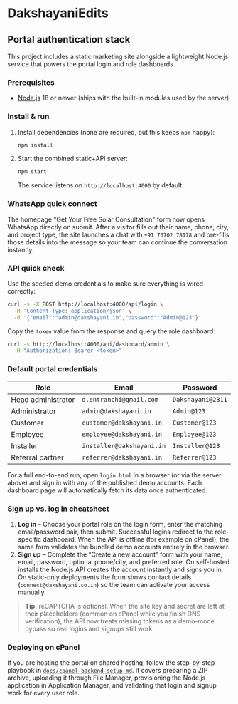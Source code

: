 # DakshayaniEdits

## Portal authentication stack

This project includes a static marketing site alongside a lightweight Node.js service that powers the portal login and role dashboards.

### Prerequisites
- [Node.js](https://nodejs.org/) 18 or newer (ships with the built-in modules used by the server)

### Install & run
1. Install dependencies (none are required, but this keeps `npm` happy):
   ```bash
   npm install
   ```
2. Start the combined static+API server:
   ```bash
   npm start
   ```
   The service listens on `http://localhost:4000` by default.

### WhatsApp quick connect

The homepage "Get Your Free Solar Consultation" form now opens WhatsApp directly on submit.
After a visitor fills out their name, phone, city, and project type, the site launches a
chat with `+91 70702 78178` and pre-fills those details into the message so your team can
continue the conversation instantly.

### API quick check
Use the seeded demo credentials to make sure everything is wired correctly:
```bash
curl -s -X POST http://localhost:4000/api/login \
  -H 'Content-Type: application/json' \
  -d '{"email":"admin@dakshayani.in","password":"Admin@123"}'
```
Copy the `token` value from the response and query the role dashboard:
```bash
curl -s http://localhost:4000/api/dashboard/admin \
  -H "Authorization: Bearer <token>"
```

### Default portal credentials

| Role               | Email                    | Password          |
| ------------------ | ------------------------ | ----------------- |
| Head administrator | `d.entranchi@gmail.com`  | `Dakshayani@2311` |
| Administrator      | `admin@dakshayani.in`    | `Admin@123`       |
| Customer           | `customer@dakshayani.in` | `Customer@123`    |
| Employee           | `employee@dakshayani.in` | `Employee@123`    |
| Installer          | `installer@dakshayani.in`| `Installer@123`   |
| Referral partner   | `referrer@dakshayani.in` | `Referrer@123`    |

For a full end-to-end run, open `login.html` in a browser (or via the server above) and sign in with any of the published demo accounts. Each dashboard page will automatically fetch its data once authenticated.

### Sign up vs. log in cheatsheet

1. **Log in** – Choose your portal role on the login form, enter the matching email/password pair, then submit. Successful logins redirect to the role-specific dashboard. When the API is offline (for example on cPanel), the same form validates the bundled demo accounts entirely in the browser.
2. **Sign up** – Complete the “Create a new account” form with your name, email, password, optional phone/city, and preferred role. On self-hosted installs the Node.js API creates the account instantly and signs you in. On static-only deployments the form shows contact details (`connect@dakshayani.co.in`) so the team can activate your access manually.

> **Tip:** reCAPTCHA is optional. When the site key and secret are left at their placeholders (common on cPanel while you finish DNS verification), the API now treats missing tokens as a demo-mode bypass so real logins and signups still work.

### Deploying on cPanel

If you are hosting the portal on shared hosting, follow the step-by-step playbook in [`docs/cpanel-backend-setup.md`](docs/cpanel-backend-setup.md). It covers preparing a ZIP archive, uploading it through File Manager, provisioning the Node.js application in Application Manager, and validating that login and signup work for every user role.
